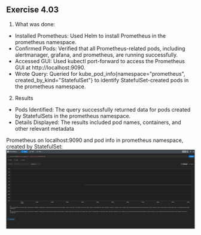 ## Exercise 4.03
1. What was done:
- Installed Prometheus: Used Helm to install Prometheus in the prometheus namespace.
- Confirmed Pods: Verified that all Prometheus-related pods, including alertmanager, grafana, and prometheus, are running successfully.
- Accessed GUI: Used kubectl port-forward to access the Prometheus GUI at http://localhost:9090.
- Wrote Query: Queried for kube_pod_info{namespace="prometheus", created_by_kind="StatefulSet"} to identify StatefulSet-created pods in the prometheus namespace.

2. Results
- Pods Identified: The query successfully returned data for pods created by StatefulSets in the prometheus namespace.
- Details Displayed: The results included pod names, containers, and other relevant metadata

Prometheus on localhost:9090 and pod info in prometheus namespace, created by StatefulSet:
![prometheus](image.png)


